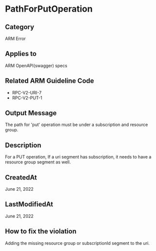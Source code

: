 # PathForPutOperation

## Category

ARM Error

## Applies to

ARM OpenAPI(swagger) specs

## Related ARM Guideline Code

- RPC-V2-URI-7
- RPC-V2-PUT-1

## Output Message

The path for 'put' operation must be under a subscription and resource group.

## Description

For a PUT operation, If a uri segment has subscription, it needs to have a resource group segment as well.

## CreatedAt

June 21, 2022

## LastModifiedAt

June 21, 2022

## How to fix the violation

Adding the missing resource group or subscriptionId segment to the uri.
